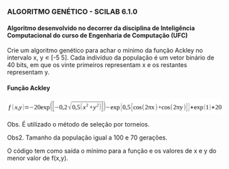 ### ALGORITMO GENÉTICO - SCILAB 6.1.0

#### Algoritmo desenvolvido no decorrer da disciplina de Inteligência Computacional do curso de Engenharia de Computação (UFC)

Crie um algoritmo genético para achar o mínimo da função Ackley no intervalo x, y ∊ [-5 5]. Cada indivíduo da população é um vetor binário de 40 bits, em que os vinte primeiros representam x e os restantes representam y.

#### Função Ackley

![grafico](https://github.com/cesbrandao/algoritmoGenetico_Scilab/blob/master/img/ackley.PNG)

Obs. É utilizado o método de seleção por torneios.

Obs2. Tamanho da população igual a 100 e 70 gerações.

O código tem como saída o mínimo para a função e os valores de x e y do menor valor de f(x,y).
